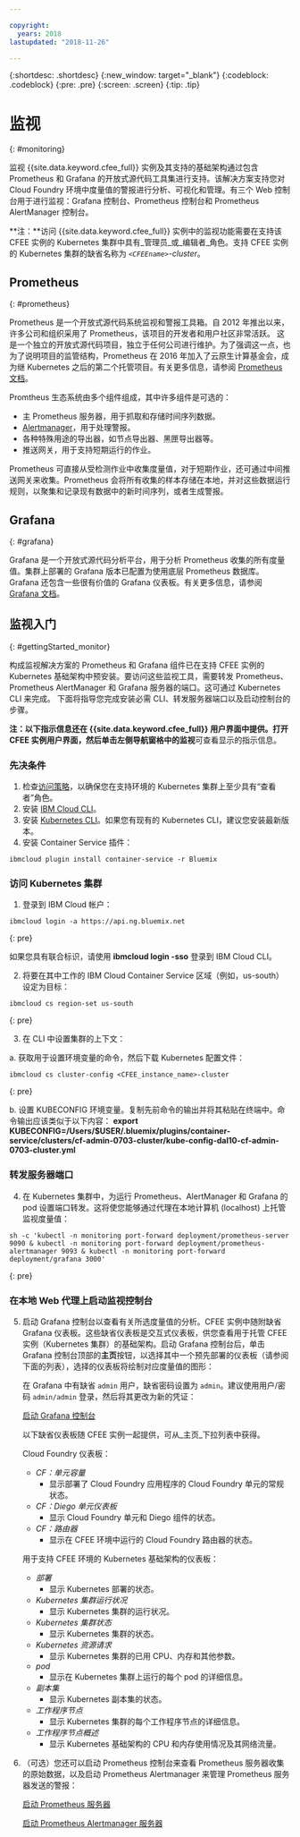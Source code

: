 ```yaml
---

copyright:
  years: 2018
lastupdated: "2018-11-26"

---
```


{:shortdesc: .shortdesc}
{:new_window: target="_blank"}
{:codeblock: .codeblock}
{:pre: .pre}
{:screen: .screen}
{:tip: .tip}

# 监视
{: #monitoring}

监视 {{site.data.keyword.cfee_full}} 实例及其支持的基础架构通过包含 Prometheus 和 Grafana 的开放式源代码工具集进行支持。该解决方案支持您对 Cloud Foundry 环境中度量值的警报进行分析、可视化和管理。有三个 Web 控制台用于进行监视：Grafana 控制台、Prometheus 控制台和 Prometheus AlertManager 控制台。

**注：**访问 {{site.data.keyword.cfee_full}} 实例中的监视功能需要在支持该 CFEE 实例的 Kubernetes 集群中具有_管理员_或_编辑者_角色。支持 CFEE 实例的 Kubernetes 集群的缺省名称为 _`<CFEEname>`-cluster_。

## Prometheus
{: #prometheus}

Prometheus 是一个开放式源代码系统监视和警报工具箱。自 2012 年推出以来，许多公司和组织采用了 Prometheus，该项目的开发者和用户社区非常活跃。
这是一个独立的开放式源代码项目，独立于任何公司进行维护。为了强调这一点，也为了说明项目的监管结构，Prometheus 在 2016 年加入了云原生计算基金会，成为继 Kubernetes 之后的第二个托管项目。有关更多信息，请参阅 [Prometheus 文档](https://prometheus.io/docs/introduction/overview/)。

Promtheus 生态系统由多个组件组成，其中许多组件是可选的：

* 主 Prometheus 服务器，用于抓取和存储时间序列数据。</li>
* [Alertmanager](https://prometheus.io/docs/alerting/alertmanager/)，用于处理警报。</li>
* 各种特殊用途的导出器，如节点导出器、黑匣导出器等。</li>
* 推送网关，用于支持短期运行的作业。</li>

Prometheus 可直接从受检测作业中收集度量值，对于短期作业，还可通过中间推送网关来收集。Prometheus 会将所有收集的样本存储在本地，并对这些数据运行规则，以聚集和记录现有数据中的新时间序列，或者生成警报。

## Grafana
{: #grafana}

Grafana 是一个开放式源代码分析平台，用于分析 Prometheus 收集的所有度量值。集群上部署的 Grafana 版本已配置为使用底层 Prometheus 数据库。Grafana 还包含一些很有价值的 Grafana 仪表板。有关更多信息，请参阅 [Grafana 文档](http://docs.grafana.org/guides/getting_started/)。

## 监视入门
{: #gettingStarted_monitor}

构成监视解决方案的 Prometheus 和 Grafana 组件已在支持 CFEE 实例的 Kubernetes 基础架构中预安装。要访问这些监视工具，需要转发 Prometheus、Prometheus AlertManager 和 Grafana 服务器的端口。这可通过 Kubernetes CLI 来完成。
下面将指导您完成安装必需 CLI、转发服务器端口以及启动控制台的步骤。

**注：**以下指示信息还在 {{site.data.keyword.cfee_full}} 用户界面中提供。打开 CFEE 实例用户界面，然后单击左侧导航窗格中的**监视**可查看显示的指示信息。

### 先决条件

1. 检查[访问策略](https://console.bluemix.net/iam/#/users)，以确保您在支持环境的 Kubernetes 集群上至少具有“查看者”角色。
2. 安装 [IBM Cloud CLI](https://console.bluemix.net/docs/cli/reference/ibmcloud/download_cli.html#install_use)。
3. 安装 [Kubernetes CLI](https://kubernetes.io/docs/tasks/tools/install-kubectl/)。如果您有现有的 Kubernetes CLI，建议您安装最新版本。
4. 安装 Container Service 插件：
```
ibmcloud plugin install container-service -r Bluemix
```

### 访问 Kubernetes 集群

1. 登录到 IBM Cloud 帐户：

  ```
  ibmcloud login -a https://api.ng.bluemix.net
  ```
  {: pre}

  如果您具有联合标识，请使用 __ibmcloud login -sso__ 登录到 IBM Cloud CLI。

2. 将要在其中工作的 IBM Cloud Container Service 区域（例如，us-south）设定为目标：

  ```
  ibmcloud cs region-set us-south
  ```
  {: pre}

3. 在 CLI 中设置集群的上下文：

  a. 获取用于设置环境变量的命令，然后下载 Kubernetes 配置文件：

  ```
  ibmcloud cs cluster-config <CFEE_instance_name>-cluster
  ```
  {: pre}

  b. 设置 KUBECONFIG 环境变量。复制先前命令的输出并将其粘贴在终端中。命令输出应该类似于以下内容：
  __export KUBECONFIG=/Users/$USER/.bluemix/plugins/container-service/clusters/cf-admin-0703-cluster/kube-config-dal10-cf-admin-0703-cluster.yml__

### 转发服务器端口
4. 在 Kubernetes 集群中，为运行 Prometheus、AlertManager 和 Grafana 的 pod 设置端口转发。这将使您能够通过代理在本地计算机 (localhost) 上托管监视度量值：

  ```
  sh -c 'kubectl -n monitoring port-forward deployment/prometheus-server 9090 & kubectl -n monitoring port-forward deployment/prometheus-alertmanager 9093 & kubectl -n monitoring port-forward deployment/grafana 3000'
  ```
  {: pre}

### 在本地 Web 代理上启动监视控制台

5. 启动 Grafana 控制台以查看有关所选度量值的分析。CFEE 实例中随附缺省 Grafana 仪表板。这些缺省仪表板是交互式仪表板，供您查看用于托管 CFEE 实例（Kubernetes 集群）的基础架构。启动 Grafana 控制台后，单击 Grafana 控制台顶部的**主页**按钮，以选择其中一个预先部署的仪表板（请参阅下面的列表），选择的仪表板将绘制对应度量值的图形：

   在 Grafana 中有缺省 `admin` 用户，缺省密码设置为 `admin`。建议使用用户/密码 `admin/admin` 登录，然后将其更改为新的凭证：

     [启动 Grafana 控制台](https://localhost:3000)

   以下缺省仪表板随 CFEE 实例一起提供，可从_主页_下拉列表中获得。

    Cloud Foundry 仪表板：
   - _CF：单元容量_ 
        - 显示部署了 Cloud Foundry 应用程序的 Cloud Foundry 单元的常规状态。
   - _CF：Diego 单元仪表板_ 
        - 显示 Cloud Foundry 单元和 Diego 组件的状态。
   - _CF：路由器_ 
        - 显示在 CFEE 环境中运行的 Cloud Foundry 路由器的状态。
  
   用于支持 CFEE 环境的 Kubernetes 基础架构的仪表板：
   - _部署_ 
        - 显示 Kubernetes 部署的状态。
   - _Kubernetes 集群运行状况_ 
        - 显示 Kubernetes 集群的运行状况。
   - _Kubernetes 集群状态_ 
        - 显示 Kubernetes 集群的状态。
   - _Kubernetes 资源请求_ 
        - 显示 Kubernetes 集群的已用 CPU、内存和其他参数。
   - _pod_ 
        - 显示在 Kubernetes 集群上运行的每个 pod 的详细信息。
   - _副本集_ 
        - 显示 Kubernetes 副本集的状态。       
   - _工作程序节点_ 
        - 显示 Kubernetes 集群的每个工作程序节点的详细信息。
   - _工作程序节点概述_ 
        - 显示 Kubernetes 基础架构的 CPU 和内存使用情况及其网络流量。

6. （可选）您还可以启动 Prometheus 控制台来查看 Prometheus 服务器收集的原始数据，以及启动 Prometheus Alertmanager 来管理 Prometheus 服务器发送的警报：

     [启动 Prometheus 服务器](https://localhost:9090)

     [启动 Prometheus Alertmanager 服务器](https://localhost:9093)
